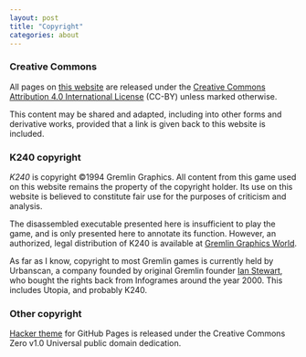 ```yaml
---
layout: post
title: "Copyright"
categories: about
---
```


### Creative Commons

All pages on [this website](https://tetracorp.github.io/k240/) are
released under the
<a real="license"
href="https://creativecommons.org/licenses/by/4.0/">Creative Commons
Attribution 4.0 International License</a> (CC-BY) unless marked otherwise.

This content may be shared and adapted, including into other forms and
derivative works, provided that a link is given back to this website is
included.

### K240 copyright

_K240_ is copyright &copy;1994 Gremlin Graphics. All content from this game used
on this website remains the property of the copyright holder. Its use on this
website is believed to constitute fair use for the purposes of criticism and
analysis.

The disassembled executable presented here is insufficient to play the game, and
is only presented here to annotate its function. However, an authorized, legal
distribution of K240 is available at [Gremlin Graphics
World](http://gremlinworld.emuunlim.com/amiga.htm).

As far as I know, copyright to most Gremlin games is currently held by
Urbanscan, a company founded by original Gremlin founder [Ian
Stewart](https://twitter.com/ianstewart10), who bought the rights back from
Infogrames around the year 2000. This includes Utopia, and probably K240.

### Other copyright

[Hacker theme](https://github.com/pages-themes/hacker) for GitHub Pages is
released under the Creative Commons Zero v1.0 Universal public domain
dedication.
